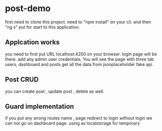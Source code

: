 # post-demo 
first need to clone this project. need to "npm install" on your cli.
and then "ng s" put for start to this application.

## Applcation works
you need to first put URL localhost:4200 on your browser. login page will be there. add any admin user credentials,
You will see the page with three tab users, dashboard and posts
get all the data from jsonplaceholder fake api.

## Post CRUD
you can create post , update post , delete as well.

## Guard implementation 
if you put any wrong routes name , page redirect to login 
without login we can not go on dashboard page. using as localstorage for temporary
